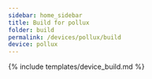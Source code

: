 ```yaml
---
sidebar: home_sidebar
title: Build for pollux
folder: build
permalink: /devices/pollux/build
device: pollux
---
```

{% include templates/device_build.md %}
